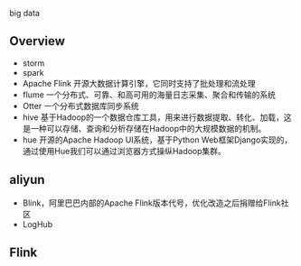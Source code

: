 big data

## Overview
- storm
- spark
- Apache Flink  开源大数据计算引擎，它同时支持了批处理和流处理
- flume 一个分布式、可靠、和高可用的海量日志采集、聚合和传输的系统
- Otter 一个分布式数据库同步系统
- hive 基于Hadoop的一个数据仓库工具，用来进行数据提取、转化、加载，这是一种可以存储、查询和分析存储在Hadoop中的大规模数据的机制。
- hue 开源的Apache Hadoop UI系统，基于Python Web框架Django实现的，通过使用Hue我们可以通过浏览器方式操纵Hadoop集群。


## aliyun
- Blink，阿里巴巴内部的Apache Flink版本代号，优化改造之后捐赠给Flink社区
- LogHub

## Flink

